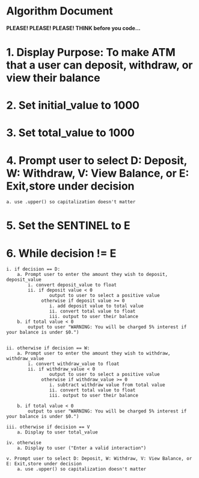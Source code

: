 # Algorithm Document
#### PLEASE! PLEASE! PLEASE! THINK before you code...

# 1. Display Purpose: To make ATM that a user can deposit, withdraw, or view their balance
# 2. Set initial_value to 1000
# 3. Set total_value to 1000
# 4. Prompt user to select D: Deposit, W: Withdraw, V: View Balance, or E: Exit,store under decision
    a. use .upper() so capitalization doesn't matter
# 5. Set the SENTINEL to E
# 6. While decision != E

    i. if decision == D:
        a. Prompt user to enter the amount they wish to deposit, deposit_value
            i. convert deposit_value to float
            ii. if deposit value < 0
                    output to user to select a positive value
                 otherwise if deposit value >= 0
                    i. add deposit value to total value
                    ii. convert total value to float
                    iii. output to user their balance
        b. if total value < 0
            output to user "WARNING: You will be charged 5% interest if your balance is under $0.")


    ii. otherwise if decision == W:
        a. Prompt user to enter the amount they wish to withdraw, withdraw_value
            i. convert withdraw_value to float
            ii. if withdraw_value < 0
                    output to user to select a positive value
                 otherwise if withdraw_value >= 0
                    i. subtract withdraw value from total value
                    ii. convert total value to float
                    iii. output to user their balance

        b. if total value < 0
            output to user "WARNING: You will be charged 5% interest if your balance is under $0.")

    iii. otherwise if decision == V
        a. Display to user total_value

    iv. otherwise 
        a. Display to user ("Enter a valid interaction")

    v. Prompt user to select D: Deposit, W: Withdraw, V: View Balance, or E: Exit,store under decision
        a. use .upper() so capitalization doesn't matter
        
    